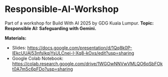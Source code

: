 # Responsible-AI-Workshop
Part of a workshop for Build With AI 2025 by GDG Kuala Lumpur. 
**Topic: Responsible AI: Safeguarding with Gemini.**

**Materials:**
- Slides: https://docs.google.com/presentation/d/1Qq8k0P-IEkcUUAl53nfsIkqjYsULCnei-I-Xq8-kOxs/edit?usp=sharing
- Google Colab Notebook: https://colab.research.google.com/drive/1WGOwNNVwVMLQO6qSbFOkt0A7m5c6pFDo?usp=sharing
